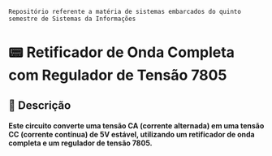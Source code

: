 `Repositório referente a matéria de sistemas embarcados do quinto semestre de Sistemas da Informações`

# 📟 Retificador de Onda Completa com Regulador de Tensão 7805

## 📌 Descrição

#### Este circuito converte uma tensão CA (corrente alternada) em uma tensão CC (corrente contínua) de 5V estável, utilizando um retificador de onda completa e um regulador de tensão 7805.
